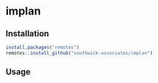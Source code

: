 
# implan

## Installation

```r
install.packages("remotes")
remotes::install_github("southwick-associates/implan")
```

## Usage
